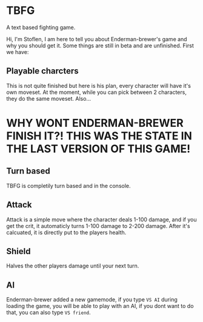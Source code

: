 # TBFG
A text based fighting game.

Hi, I'm Stoflen, I am here to tell you about Enderman-brewer's game and why you should get it. Some things are still in beta and are unfinished. First we have:

## Playable charcters
This is not quite finished but here is his plan, every character will have it's own moveset. At the moment, while you can pick between 2 characters, they do the same moveset. Also...
# WHY WONT ENDERMAN-BREWER FINISH IT?! THIS WAS THE STATE IN THE LAST VERSION OF THIS GAME!

## Turn based
TBFG is completily turn based and in the console.

## Attack
Attack is a simple move where the character deals 1-100 damage, and if you get the crit, it automaticly turns 1-100 damage to 2-200 damage. After it's calcuated, it is directly put to the players health.

## Shield
Halves the other players damage until your next turn.

## AI
Enderman-brewer added a new gamemode, if you type ``VS AI`` during loading the game, you will be able to play with an AI, if you dont want to do that, you can also type ``VS friend``.

